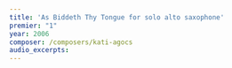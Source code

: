 ```yaml
---
title: 'As Biddeth Thy Tongue for solo alto saxophone'
premier: "1"
year: 2006
composer: /composers/kati-agocs
audio_excerpts: 
---
```

